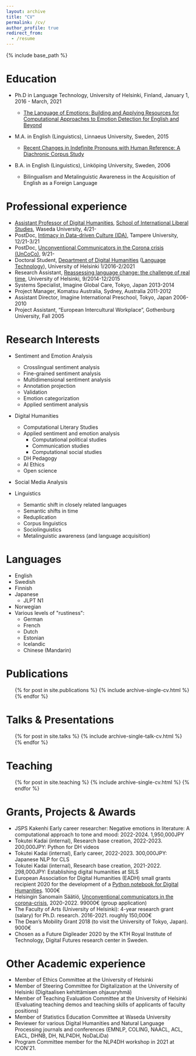 ```yaml
---
layout: archive
title: "CV"
permalink: /cv/
author_profile: true
redirect_from:
  - /resume
---
```


{% include base_path %}

Education
======
* Ph.D in Language Technology, University of Helsinki, Finland, January 1, 2016 - March, 2021
  * [The Language of Emotions: Building and Applying Resources for Computational Approaches to Emotion Detection for English and Beyond](http://urn.fi/URN:ISBN:978-951-51-7106-1)

* M.A. in English (Linguistics), Linnaeus University, Sweden, 2015
  * [Recent Changes in Indefinite Pronouns with Human Reference: A Diachronic Corpus Study](https://researchportal.helsinki.fi/sv/publications/recent-changes-in-indefinite-pronouns-with-human-reference-a-diac)
* B.A. in English (Linguistics), Linköping University, Sweden, 2006
  * Bilingualism and Metalinguistic Awareness in the Acquisition of English as a Foreign Language

Professional experience
======
* [Assistant Professor of Digital Humanities](https://w-rdb.waseda.jp/html/100002999_en.html), [School of International Liberal Studies](https://www.waseda.jp/fire/sils/en/), Waseda University, 4/21-
* PostDoc, [Intimacy in Data-driven Culture (IDA)](https://www.dataintimacy.fi/en/), Tampere University, 12/21-3/21
* PostDoc, [Unconventional Communicators in the Corona crisis (UnCoCo)](https://blogs.helsinki.fi/uncocoproject/), 9/21-
* Doctoral Student, [Department of Digital Humanities](https://www.helsinki.fi/en/faculty-arts/research/disciplines/digital-humanities) ([Language Technology](https://blogs.helsinki.fi/language-technology/)), University of Helsinki 1/2016-2/2021
* Research Assistant, [Reassessing language change: the challenge of real time](https://lcd.helsinki.fi/), University of Helsinki, 9/2014-12/2015
* Systems Specialist, Imagine Global Care, Tokyo, Japan 2013-2014
* Project Manager, Komatsu Australia, Sydney, Australia 2011-2012
* Assistant Director, Imagine International Preschool, Tokyo, Japan 2006-2010
* Project Assistant, “European Intercultural Workplace”, Gothenburg University, Fall 2005


Research Interests
======
* Sentiment and Emotion Analysis
  * Crosslingual sentiment analysis
  * Fine-grained sentiment analysis
  * Multidimensional sentiment analysis
  * Annotation projection
  * Validation
  * Emotion categorization
  * Applied sentiment analysis
  
* Digital Humanities
  * Computational Literary Studies
  * Applied sentiment and emotion analysis
    * Computational political studies
    * Communication studies
    * Computational social studies   
  * DH Pedagogy
  * AI Ethics
  * Open science

* Social Media Analysis

* Linguistics
  * Semantic shift in closely related languages   
  * Semantic shifts in time
  * Reduplication
  * Corpus linguistics
  * Sociolinguistics
  * Metalinguistic awareness (and language acquisition)

Languages
======
* English
* Swedish
* Finnish
* Japanese
  * JLPT N1
* Norwegian
* Various levels of "rustiness":
  * German
  * French
  * Dutch
  * Estonian
  * Icelandic
  * Chinese (Mandarin)  

Publications
======
  <ul>{% for post in site.publications %}
    {% include archive-single-cv.html %}
  {% endfor %}</ul>
  
Talks & Presentations
======
  <ul>{% for post in site.talks %}
    {% include archive-single-talk-cv.html %}
  {% endfor %}</ul>
  
Teaching
======
  <ul>{% for post in site.teaching %}
    {% include archive-single-cv.html %}
  {% endfor %}</ul>
  
Grants, Projects & Awards
======
* JSPS Kakenhi Early career researcher: Negative emotions in literature: A computational approach to tone and mood: 2022-2024. 1,950,000JPY
* Tokutei Kadai (internal), Research base creation, 2022-2023. 200,000JPY: Python for DH videos
* Tokutei Kadai (internal), Early career, 2022-2023. 300,000JPY: Japanese NLP for CLS
* Tokutei Kadai (internal), Research base creation, 2021-2022. 298,000JPY: Establishing digital humanities at SILS
* European Association for Digital Humanities (EADH) small grants recipient 2020 for the development of a [Python notebook for Digital Humanities](https://github.com/esohman/EADH). 1000€
* Helsingin Sanomain Säätiö, [Unconventional communicators in the corona-crisis](https://blogs.helsinki.fi/uncocoproject/), 2020-2022. 99000€ (group application)
* The Faculty of Arts (University of Helsinki): 4-year research grant (salary) for Ph.D. research. 2016-2021. roughly 150,000€
* The Dean’s Mobility Grant 2018 (to visit the University of Tokyo, Japan). 9000€
* Chosen as a Future Digileader 2020 by the KTH Royal Institute of Technology, Digital Futures research center in Sweden.

Other Academic experience
======
* Member of Ethics Committee at the University of Helsinki
* Member of Steering Committee for Digitalization at the University of Helsinki (Digitaalisen kehittämisen ohjausryhmä)
* Member of Teaching Evaluation Committee at the University of Helsinki (Evaluating teaching demos and teaching skills of applicants of faculty positions)
* Member of Statistics Education Committee at Waseda University
* Reviewer for various Digital Humanities and Natural Language Processing journals and conferences (EMNLP, COLING, NAACL, ACL, EACL, DHNB, DH, NLP4DH, NoDaLiDa)
* Program Committee member for the NLP4DH workshop in 2021 at ICON'21.

